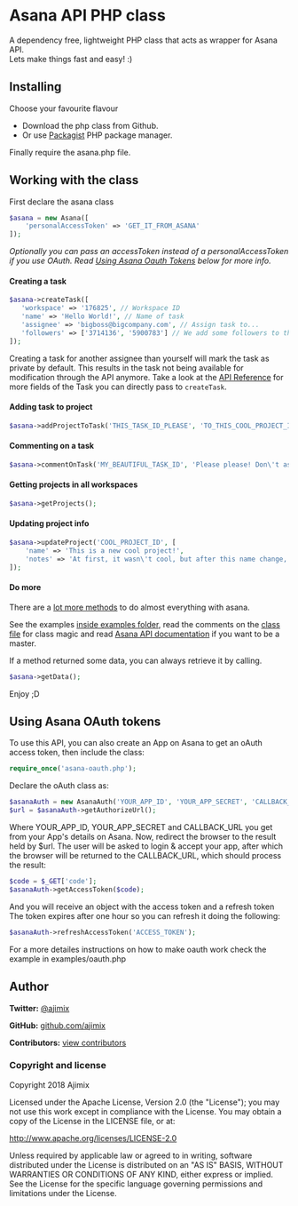# Asana API PHP class

A dependency free, lightweight PHP class that acts as wrapper for Asana API.  
Lets make things fast and easy! :)

## Installing

Choose your favourite flavour

- Download the php class from Github.
- Or use [Packagist](https://packagist.org/packages/ajimix/asana-api-php-class) PHP package manager.

Finally require the asana.php file.

## Working with the class

First declare the asana class

```php
$asana = new Asana([
    'personalAccessToken' => 'GET_IT_FROM_ASANA'
]);
```

*Optionally you can pass an accessToken instead of a personalAccessToken if you use OAuth. Read [Using Asana Oauth Tokens](#using-asana-oauth-tokens) below for more info.*

#### Creating a task

```php
$asana->createTask([
   'workspace' => '176825', // Workspace ID
   'name' => 'Hello World!', // Name of task
   'assignee' => 'bigboss@bigcompany.com', // Assign task to...
   'followers' => ['3714136', '5900783'] // We add some followers to the task... (this time by ID)
]);
```

Creating a task for another assignee than yourself will mark the task as private by
default. This results in the task not being available for modification through the
API anymore. Take a look at the [API Reference](https://asana.com/developers/api-reference/tasks)
for more fields of the Task you can directly pass to `createTask`.

#### Adding task to project

```php
$asana->addProjectToTask('THIS_TASK_ID_PLEASE', 'TO_THIS_COOL_PROJECT_ID');
```

#### Commenting on a task

```php
$asana->commentOnTask('MY_BEAUTIFUL_TASK_ID', 'Please please! Don\'t assign me this task!');
```

#### Getting projects in all workspaces

```php
$asana->getProjects();
```

#### Updating project info

```php
$asana->updateProject('COOL_PROJECT_ID', [
    'name' => 'This is a new cool project!',
    'notes' => 'At first, it wasn\'t cool, but after this name change, it is!'
]);
```

#### Do more

There are a [lot more methods](https://github.com/ajimix/asana-api-php-class/blob/master/asana.php) to do almost everything with asana.

See the examples [inside examples folder](https://github.com/ajimix/asana-api-php-class/tree/master/examples), read the comments on the [class file]((https://github.com/ajimix/asana-api-php-class/blob/master/asana.php)) for class magic and read [Asana API documentation](http://developer.asana.com/documentation/) if you want to be a master.

If a method returned some data, you can always retrieve it by calling.

```php
$asana->getData();
```

Enjoy ;D

## Using Asana OAuth tokens

To use this API, you can also create an App on Asana to get an oAuth access token, then include the class:

```php
require_once('asana-oauth.php');
```

Declare the oAuth class as:

```php
$asanaAuth = new AsanaAuth('YOUR_APP_ID', 'YOUR_APP_SECRET', 'CALLBACK_URL');
$url = $asanaAuth->getAuthorizeUrl();
```

Where YOUR_APP_ID, YOUR_APP_SECRET and CALLBACK_URL you get from your App's details on Asana. Now, redirect the browser to the result held by $url. The user will be asked to login & accept your app, after which the browser will be returned to the CALLBACK_URL, which should process the result:

```php
$code = $_GET['code'];
$asanaAuth->getAccessToken($code);
```

And you will receive an object with the access token and a refresh token
The token expires after one hour so you can refresh it doing the following:

```php
$asanaAuth->refreshAccessToken('ACCESS_TOKEN');
```

For a more detailes instructions on how to make oauth work check the example in examples/oauth.php

## Author

**Twitter:** [@ajimix](http://twitter.com/ajimix)

**GitHub:** [github.com/ajimix](https://github.com/ajimix)

**Contributors:** [view contributors](https://github.com/ajimix/asana-api-php-class/graphs/contributors)


### Copyright and license

Copyright 2018 Ajimix

Licensed under the Apache License, Version 2.0 (the "License");
you may not use this work except in compliance with the License.
You may obtain a copy of the License in the LICENSE file, or at:

   http://www.apache.org/licenses/LICENSE-2.0

Unless required by applicable law or agreed to in writing, software
distributed under the License is distributed on an "AS IS" BASIS,
WITHOUT WARRANTIES OR CONDITIONS OF ANY KIND, either express or implied.
See the License for the specific language governing permissions and
limitations under the License.
